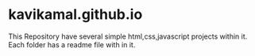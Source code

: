 # kavikamal.github.io

This Repository have several simple html,css,javascript projects within it. Each folder has a readme file with in it.
